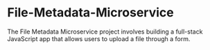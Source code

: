 # File-Metadata-Microservice
The File Metadata Microservice project involves building a full-stack JavaScript app that allows users to upload a file through a form. 

